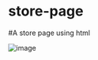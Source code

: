 # store-page
#A store page using html

![image](https://github.com/Afnan112/store-page/assets/130868488/f67fb8d7-d9ee-432a-97a2-eae56d6190ad)
